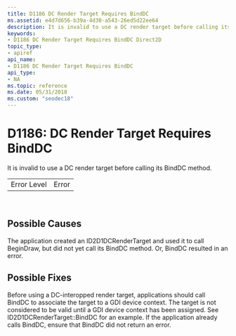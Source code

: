 ```yaml
---
title: D1186 DC Render Target Requires BindDC
ms.assetid: e4d7d656-b39a-4d30-a543-26ed5d22ee64
description: It is invalid to use a DC render target before calling its BindDC method.
keywords:
- D1186 DC Render Target Requires BindDC Direct2D
topic_type:
- apiref
api_name:
- D1186 DC Render Target Requires BindDC
api_type:
- NA
ms.topic: reference
ms.date: 05/31/2018
ms.custom: "seodec18"
---
```


# D1186: DC Render Target Requires BindDC

It is invalid to use a DC render target before calling its BindDC method.



|             |       |
|-------------|-------|
| Error Level | Error |



 

## Possible Causes

The application created an ID2D1DCRenderTarget and used it to call BeginDraw, but did not yet call its BindDC method. Or, BindDC resulted in an error.

## Possible Fixes

Before using a DC-interopped render target, applications should call BindDC to associate the target to a GDI device context. The target is not considered to be valid until a GDI device context has been assigned. See ID2D1DCRenderTarget::BindDC for an example. If the application already calls BindDC, ensure that BindDC did not return an error.

 

 




